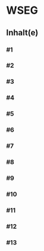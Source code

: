 # WSEG

## Inhalt(e)

### #1

### #2

### #3

### #4

### #5

### #6

### #7

### #8

### #9

### #10

### #11

### #12

### #13
